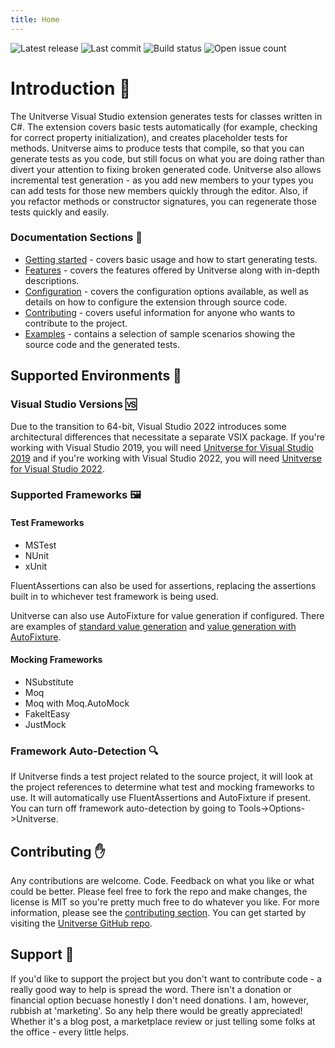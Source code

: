 ```yaml
---
title: Home
---
```

![Latest release](https://img.shields.io/github/v/release/mattwhitfield/Unitverse?color=00A000) ![Last commit](https://img.shields.io/github/last-commit/mattwhitfield/Unitverse?color=00A000) ![Build status](https://img.shields.io/github/workflow/status/mattwhitfield/Unitverse/Extension%20build) ![Open issue count](https://img.shields.io/github/issues/mattwhitfield/Unitverse)

# Introduction 👀
The Unitverse Visual Studio extension generates tests for classes written in C#. The extension covers basic tests automatically (for example, checking for correct property initialization), and creates placeholder tests for methods. Unitverse aims to produce tests that compile, so that you can generate tests as you code, but still focus on what you are doing rather than divert your attention to fixing broken generated code. Unitverse also allows incremental test generation - as you add new members to your types you can add tests for those new members quickly through the editor. Also, if you refactor methods or constructor signatures, you can regenerate those tests quickly and easily.

### Documentation Sections 📖

* [Getting started](gettingstarted.md) - covers basic usage and how to start generating tests.
* [Features](features.md) - covers the features offered by Unitverse along with in-depth descriptions.
* [Configuration](configuration.md) - covers the configuration options available, as well as details on how to configure the extension through source code.
* [Contributing](contributing.md) - covers useful information for anyone who wants to contribute to the project.
* [Examples](examples/index.md) - contains a selection of sample scenarios showing the source code and the generated tests.

## Supported Environments 🌳

### Visual Studio Versions 🆚
Due to the transition to 64-bit, Visual Studio 2022 introduces some architectural differences that necessitate a separate VSIX package. If you're working with Visual Studio 2019, you will need [Unitverse for Visual Studio 2019](https://marketplace.visualstudio.com/items?itemName=MattWhitfield.Unitverse) and if you're working with Visual Studio 2022, you will need [Unitverse for Visual Studio 2022](https://marketplace.visualstudio.com/items?itemName=MattWhitfield.UnitverseVS2022).

### Supported Frameworks 🖼
#### Test Frameworks

* MSTest 
* NUnit 
* xUnit 

FluentAssertions can also be used for assertions, replacing the assertions built in to whichever test framework is being used.

Unitverse can also use AutoFixture for value generation if configured. There are examples of [standard value generation](examples/ValueGeneration.md) and [value generation with AutoFixture](examples/ValueGenerationWithAutoFixture.md).

#### Mocking Frameworks 

* NSubstitute 
* Moq 
* Moq with Moq.AutoMock
* FakeItEasy 
* JustMock

### Framework Auto-Detection 🔍

If Unitverse finds a test project related to the source project, it will look at the project references to determine what test and mocking frameworks to use. It will automatically use FluentAssertions and AutoFixture if present. You can turn off framework auto-detection by going to Tools->Options->Unitverse.

## Contributing ✋

Any contributions are welcome. Code. Feedback on what you like or what could be better. Please feel free to fork the repo and make changes, the license is MIT so you're pretty much free to do whatever you like. For more information, please see the [contributing section](contributing.md). You can get started by visiting the [Unitverse GitHub repo](https://github.com/mattwhitfield/Unitverse).

## Support 🤝

If you'd like to support the project but you don't want to contribute code - a really good way to help is spread the word. There isn't a donation or financial option becuase honestly I don't need donations. I am, however, rubbish at 'marketing'. So any help there would be greatly appreciated! Whether it's a blog post, a marketplace review or just telling some folks at the office - every little helps.